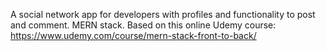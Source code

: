 A social network app for developers with profiles and functionality to post and comment.
MERN stack.
Based on this online Udemy course: https://www.udemy.com/course/mern-stack-front-to-back/
